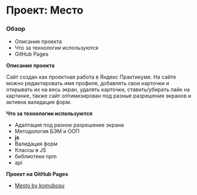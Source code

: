 # Проект: Место

### Обзор
* Описание проекта
* Что за технологии используются
* GitHub Pages

**Описание проекта**

Сайт создан как проектная работа в Яндекс Практикуме.
На сайте можно редактировать имя профиля, добавлять свои карточки и открывать их на весь экран, удалять карточки, ставить/убирать лайк на картинке, также сайт оптимизирован под разные разрешения экранов и активна валидация форм.

**Что за технологии используются**

* Адаптация под разное разрешение экрана
* Методология БЭМ и ООП
* **js**
* Валидация форм
* Классы в JS
* библиотеки npm
* api

**Проект на GitHub Pages**

* [Mesto by komubosu](https://komubosu.github.io/mesto/)
